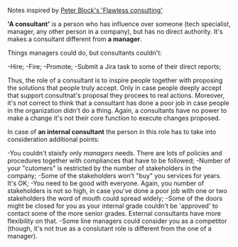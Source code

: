 Notes inspired by [Peter Block's 'Flawless consulting'](https://a.co/d/0mwYu4a)

**'A consultant'** is a person who has influence over someone (tech specialist, manager, any other person in a company), but has no direct authority. It's makes a consultant different from **a manager**. 

Things managers could do, but consultants couldn't: 

-Hire;
-Fire;
-Promote;
-Submit a Jira task to some of their direct reports;

Thus, the role of a consultant is to inspire people together with proposing the solutions that people truly accept. Only in case people deeply accept that support consultnat's proposal they procees to real actions. Moreover, it's not correct to think that a consultant has done a poor job in case people in the organization didn't do a thing. Again, a consultants have no power to make a change it's not their core function to execute changes proposed. 

In case of **an internal consultant** the person in this role has to take into consideration additional points: 

-You couldn't staisfy only _managers_ needs. There are lots of policies and procedures together with compliances that have to be followed;
-Number of your "cutomers" is restricted by the number of stakeholders in the company;
-Some of the stakeholders won't "buy" you services for years. It's OK; 
-You need to be good with everyone. Again, you number of stakeholders is not so high, in case you've done a poor job with one or two stakeholders the word of mouth could spread widely;
-Some of the doors might be closed for you as your internal grade couldn't be 'approved' to contact some of the more senior grades. External consultants have more flexibility on that. 
-Some line managers could consider you as a competitor (though, it's not true as a conslutant role is different from the one of a manager).

